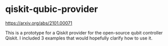 # qiskit-qubic-provider
https://arxiv.org/abs/2101.00071

This is a prototype for a Qiskit provider for the open-source qubit controller Qiskit.
I included 3 examples that would hopefully clarify how to use it.
